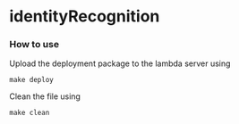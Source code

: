 # identityRecognition

### How to use
Upload the deployment package to the lambda server using
```
make deploy
```

Clean the file using
```
make clean

